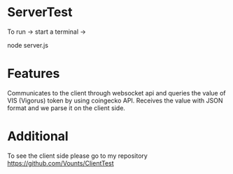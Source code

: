 # ServerTest
To run -> start a terminal -> 

node server.js


# Features
Communicates to the client through websocket api and queries the value of VIS (Vigorus) token by using coingecko API.
Receives the value with JSON format and we parse it on the client side.

# Additional
To see the client side please go to my repository https://github.com/Vounts/ClientTest

